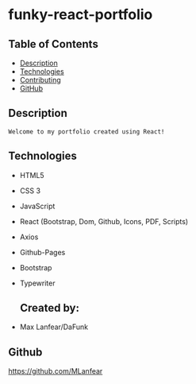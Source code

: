 # funky-react-portfolio

  ## Table of Contents
  
  - [Description](#description)
  - [Technologies](#technologies)
  - [Contributing](#contributing)
  - [GitHub](#github)
  
  ## Description
    Welcome to my portfolio created using React!

  ## Technologies
- HTML5
- CSS 3
- JavaScript
- React (Bootstrap, Dom, Github, Icons, PDF, Scripts)
- Axios
- Github-Pages
- Bootstrap
- Typewriter

  ## Created by:

- Max Lanfear/DaFunk
  
## Github

  https://github.com/MLanfear